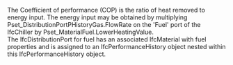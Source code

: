 The Coefficient of performance (COP) is the ratio of heat removed to energy input. 
The energy input may be obtained by multiplying 
Pset_DistributionPortPHistoryGas.FlowRate on the 'Fuel' port of the IfcChiller by Pset_MaterialFuel.LowerHeatingValue.  
The IfcDistributionPort for fuel has an associated IfcMaterial with fuel properties and is assigned to an IfcPerformanceHistory object nested within this IfcPerformanceHistory object.